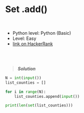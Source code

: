 # Set .add()

<br>

- Python level: Python (Basic)
- Level: Easy
- [link on HackerRank](https://www.hackerrank.com/challenges/py-set-add/problem?isFullScreen=true)

<br>
<br>

> ***Solution***
> 

```python
N = int(input())
list_counties = []

for i in range(N):
    list_counties.append(input())

print(len(set(list_counties)))
```
